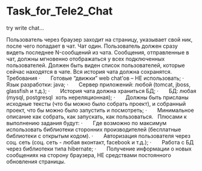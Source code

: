 # Task_for_Tele2_Chat
try write chat... 


Пользователь через браузер заходит на страницу, указывает свой ник, после чего попадает в чат. 
Чат один. Пользователь должен сразу видеть последнее N-сообщений из чата. 
Сообщения, отправленные в чат, должны мгновенно отображаться у всех подключенных пользователей. 
Должен быть виден список пользователей, которые сейчас находятся в чате. Вся история чата должна сохранятся.
 
Требования
·       Готовые “движки” web chat’ов – НЕ использовать;
·       Язык разработки: java;
·       Сервер приложений: любой (tomcat, jboss, glassfish и т.д.);
·       История чата должна храниться БД;
·       БД: любая (mysql, postgresql  хоть нереляционная);
·       Должны быть присланы исходные тексты (что бы можно было собрать проект), и собранный проект, что бы можно было запустить и посмотреть;
·       Минимальное описание как собрать, как запускать, как пользоваться.
 
Плюсами к выполнению задания будут:
·       Где возможно по максимум использовать библиотеки сторонних производителей (бесплатные библиотеки с открытым кодом).
·       Авторизация пользователя через соц. сеть (соц. сеть - любая вконтакт, facebook и т.д.);
·       Работа с БД через библиотеки типа hibernate;
·       Получение информации о новых сообщениях на сторону браузера, НЕ средствами постоянного обновления страницы.
